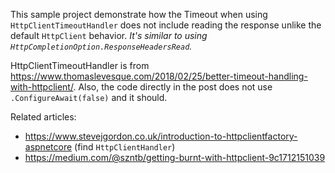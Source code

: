 This sample project demonstrate how the Timeout when using `HttpClientTimeoutHandler` does not include reading the response unlike the default `HttpClient` behavior. _It's similar to using `HttpCompletionOption.ResponseHeadersRead`._

HttpClientTimeoutHandler is from https://www.thomaslevesque.com/2018/02/25/better-timeout-handling-with-httpclient/.
Also, the code directly in the post does not use `.ConfigureAwait(false)` and it should.

Related articles:
* https://www.stevejgordon.co.uk/introduction-to-httpclientfactory-aspnetcore (find `HttpClientHandler`)
* https://medium.com/@szntb/getting-burnt-with-httpclient-9c1712151039
